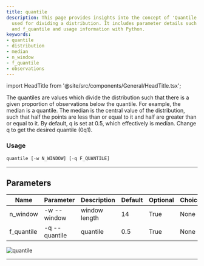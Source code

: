 ```yaml
---
title: quantile
description: This page provides insights into the concept of 'Quantile' and how it's
  used for dividing a distribution. It includes parameter details such as n_window
  and f_quantile and usage information with Python.
keywords:
- quantile
- distribution
- median
- n_window
- f_quantile
- observations
---
```


import HeadTitle from '@site/src/components/General/HeadTitle.tsx';

<HeadTitle title="stocks /qa/quantile - Reference | OpenBB Terminal Docs" />

The quantiles are values which divide the distribution such that there is a given proportion of observations below the quantile. For example, the median is a quantile. The median is the central value of the distribution, such that half the points are less than or equal to it and half are greater than or equal to it. By default, q is set at 0.5, which effectively is median. Change q to get the desired quantile (0q1).

### Usage

```python wordwrap
quantile [-w N_WINDOW] [-q F_QUANTILE]
```

---

## Parameters

| Name | Parameter | Description | Default | Optional | Choices |
| ---- | --------- | ----------- | ------- | -------- | ------- |
| n_window | -w  --window | window length | 14 | True | None |
| f_quantile | -q  --quantile | quantile | 0.5 | True | None |

![quantile](https://user-images.githubusercontent.com/46355364/154307976-868e98e1-5a30-43c7-92fc-f221d09c5bd2.png)

---

